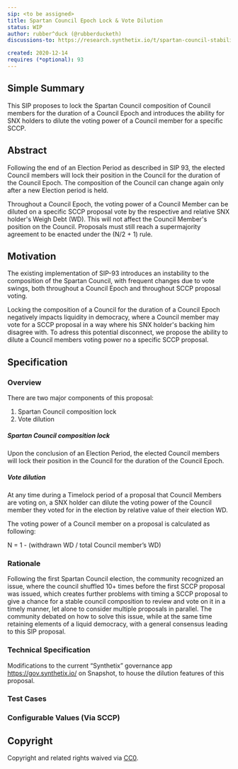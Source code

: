 ```yaml
---
sip: <to be assigned>
title: Spartan Council Epoch Lock & Vote Dilution
status: WIP
author: rubber^duck (@rubberducketh)
discussions-to: https://research.synthetix.io/t/spartan-council-stability-liquidity/243/5

created: 2020-12-14
requires (*optional): 93
---
```


<!--You can leave these HTML comments in your merged SIP and delete the visible duplicate text guides, they will not appear and may be helpful to refer to if you edit it again. This is the suggested template for new SIPs. Note that an SIP number will be assigned by an editor. When opening a pull request to submit your SIP, please use an abbreviated title in the filename, `sip-draft_title_abbrev.md`. The title should be 44 characters or less.-->

## Simple Summary
<!--"If you can't explain it simply, you don't understand it well enough." Simply describe the outcome the proposed changes intends to achieve. This should be non-technical and accessible to a casual community member.-->
This SIP proposes to lock the Spartan Council composition of Council members for the duration of a Council Epoch and introduces the ability for SNX holders to dilute the voting power of a Council member for a specific SCCP. 

## Abstract
<!--A short (~200 word) description of the proposed change, the abstract should clearly describe the proposed change. This is what *will* be done if the SIP is implemented, not *why* it should be done or *how* it will be done. If the SIP proposes deploying a new contract, write, "we propose to deploy a new contract that will do x".-->
Following the end of an Election Period as described in SIP 93, the elected Council members will lock their position in the Council for the duration of the Council Epoch. The composition of the Council can change again only after a new Election period is held. 

Throughout a Council Epoch, the voting power of a Council Member can be diluted on a specific SCCP proposal vote by the respective and relative SNX holder's Weigh Debt (WD). This will not affect the Council Member's position on the Council. Proposals must still reach a supermajority agreement to be enacted under the (N/2 + 1) rule. 

## Motivation
<!--This is the problem statement. This is the *why* of the SIP. It should clearly explain *why* the current state of the protocol is inadequate.  It is critical that you explain *why* the change is needed, if the SIP proposes changing how something is calculated, you must address *why* the current calculation is innaccurate or wrong. This is not the place to describe how the SIP will address the issue!-->
The existing implementation of SIP-93 introduces an instability to the composition of the Spartan Council, with frequent changes due to vote swings, both throughout a Council Epoch and throughout SCCP proposal voting.

Locking the composition of a Council for the duration of a Council Epoch negatively impacts liquidity in democracy, where a Council member may vote for a SCCP proposal in a way where his SNX holder's backing him disagree with. To adress this potential disconnect, we propose the ability to dilute a Council members voting power no a specific SCCP proposal.

## Specification
<!--The specification should describe the syntax and semantics of any new feature, there are five sections
1. Overview
2. Rationale
3. Technical Specification
4. Test Cases
5. Configurable Values
-->

### Overview
<!--This is a high level overview of *how* the SIP will solve the problem. The overview should clearly describe how the new feature will be implemented.-->
There are two major components of this proposal:
1. Spartan Council composition lock
2. Vote dilution

##### Spartan Council composition lock

Upon the conclusion of an Election Period, the elected Council members will lock their position in the Council for the duration of the Council Epoch.

##### Vote dilution

At any time during a Timelock period of a proposal that Council Members are voting on, a SNX holder can dilute the voting power of the Council member they voted for in the election by relative value of their election WD. 

The voting power of a Council member on a proposal is calculated as following:

N = 1 - (withdrawn WD / total Council member’s WD)

### Rationale
<!--This is where you explain the reasoning behind how you propose to solve the problem. Why did you propose to implement the change in this way, what were the considerations and trade-offs. The rationale fleshes out what motivated the design and why particular design decisions were made. It should describe alternate designs that were considered and related work. The rationale may also provide evidence of consensus within the community, and should discuss important objections or concerns raised during discussion.-->
Following the first Spartan Council election, the community recognized an issue, where the council shuffled 10+ times before the first SCCP proposal was issued, which creates further problems with timing a SCCP proposal to give a chance for a stable council composition to review and vote on it in a timely manner, let alone to consider multiple proposals in parallel. The community debated on how to solve this issue, while at the same time retaining elements of a liquid democracy, with a general consensus leading to this SIP proposal. 

### Technical Specification
<!--The technical specification should outline the public API of the changes proposed. That is, changes to any of the interfaces Synthetix currently exposes or the creations of new ones.-->
Modifications to the current “Synthetix” governance app https://gov.synthetix.io/ on Snapshot, to house the dilution features of this proposal. 

### Test Cases
<!--Test cases for an implementation are mandatory for SIPs but can be included with the implementation..-->

### Configurable Values (Via SCCP)
<!--Please list all values configurable via SCCP under this implementation.-->

## Copyright
Copyright and related rights waived via [CC0](https://creativecommons.org/publicdomain/zero/1.0/).
